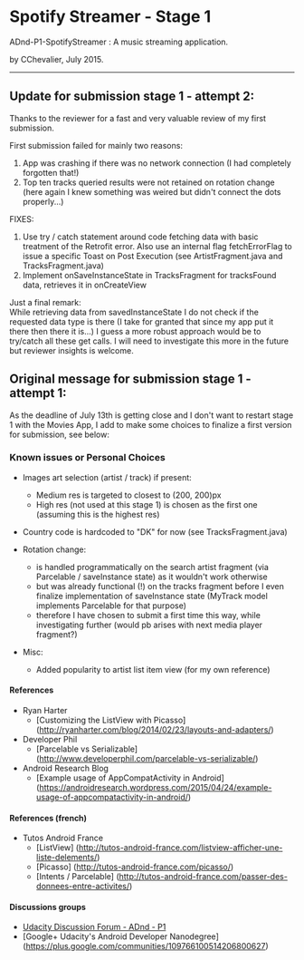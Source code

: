 # Spotify Streamer -  Stage 1

ADnd-P1-SpotifyStreamer : A music streaming application.

by CChevalier, July 2015.

---


## Update for submission stage 1 - attempt 2:
Thanks to the reviewer for a fast and very valuable review of my first submission.

First submission failed for mainly two reasons:  
1. App was crashing if there was no network connection (I had completely forgotten that!)   
2. Top ten tracks queried results were not retained on rotation change (here again I knew something was weired but didn't connect the dots properly...)  


FIXES:   
1. Use try / catch statement around code fetching data with basic treatment of the Retrofit error. Also use an internal flag fetchErrorFlag to issue a specific Toast on Post Execution (see ArtistFragment.java and TracksFragment.java)   
2. Implement onSaveInstanceState in TracksFragment for tracksFound data, retrieves it in onCreateView   

Just a final remark:   
While retrieving data from savedInstanceState I do not check if the requested data type is there (I take for granted that since my app put it there then there it is...) I guess a more robust approach would be to try/catch all these get calls. I will need to investigate this more in the future but reviewer insights is welcome.  


## Original message for submission stage 1 - attempt 1:
As the deadline of July 13th is getting close and I don't want to restart stage 1 with the Movies App, I add to make some choices to finalize a first version for submission, see below:

### Known issues or Personal Choices

- Images art selection (artist / track) if present:
    - Medium res is targeted to closest to (200, 200)px
    - High res (not used at this stage 1) is chosen as the first one (assuming this is the highest res)
- Country code is hardcoded to "DK" for now (see TracksFragment.java)

- Rotation change:
    - is handled programmatically on the search artist fragment (via Parcelable / saveInstance state) as it wouldn't work otherwise
    - but was already functional (!) on the tracks fragment before I even finalize implementation of saveInstance state (MyTrack model implements Parcelable for that purpose)
    - therefore I have chosen to submit a first time this way, while investigating further (would pb arises with next media player fragment?)

- Misc:
    - Added popularity to artist list item view (for my own reference)


#### References
- Ryan Harter
    - [Customizing the ListView with Picasso] (http://ryanharter.com/blog/2014/02/23/layouts-and-adapters/)
- Developer Phil
    - [Parcelable vs Serializable] (http://www.developerphil.com/parcelable-vs-serializable/)
- Android Research Blog
    - [Example usage of AppCompatActivity in Android] (https://androidresearch.wordpress.com/2015/04/24/example-usage-of-appcompatactivity-in-android/)

#### References (french)
- Tutos Android France
    - [ListView] (http://tutos-android-france.com/listview-afficher-une-liste-delements/)
    - [Picasso] (http://tutos-android-france.com/picasso/)
    - [Intents / Parcelable] (http://tutos-android-france.com/passer-des-donnees-entre-activites/)

#### Discussions groups
- [Udacity Discussion Forum - ADnd - P1](https://discussions.udacity.com/c/nd801-p1-p2-developing-android-apps/p1-specific-questions)
- [Google+ Udacity's Android Developer Nanodegree] (https://plus.google.com/communities/109766100514206800627)
